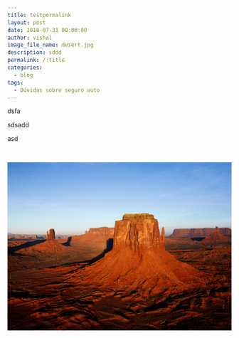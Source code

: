 ```yaml
---
title: testpermalink
layout: post
date: 2018-07-31 00:00:00
author: vishal
image_file_name: desert.jpg
description: sddd
permalink: /:title
categories:
  - blog
tags:
  - Dúvidas sobre seguro auto
---
```


dsfa

sdsadd

asd

&nbsp;

![](/uploads/desert.jpg)